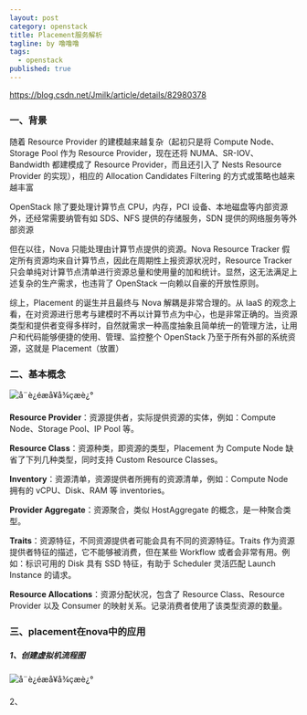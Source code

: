 ```yaml
---
layout: post
category: openstack
title: Placement服务解析
tagline: by 噜噜噜
tags: 
  - openstack
published: true
---
```




<!--more-->

https://blog.csdn.net/Jmilk/article/details/82980378

### 一、背景

随着 Resource Provider 的建模越来越复杂（起初只是将 Compute Node、Storage Pool 作为 Resource Provider，现在还将 NUMA、SR-IOV、Bandwidth 都建模成了 Resource Provider，而且还引入了 Nests Resource Provider 的实现），相应的 Allocation Candidates Filtering 的方式或策略也越来越丰富

OpenStack 除了要处理计算节点 CPU，内存，PCI 设备、本地磁盘等内部资源外，还经常需要纳管有如 SDS、NFS 提供的存储服务，SDN 提供的网络服务等外部资源

但在以往，Nova 只能处理由计算节点提供的资源。Nova Resource Tracker 假定所有资源均来自计算节点，因此在周期性上报资源状况时，Resource Tracker 只会单纯对计算节点清单进行资源总量和使用量的加和统计。显然，这无法满足上述复杂的生产需求，也违背了 OpenStack 一向赖以自豪的开放性原则。

综上，Placement 的诞生并且最终与 Nova 解耦是非常合理的。从 IaaS 的观念上看，在对资源进行思考与建模时不再以计算节点为中心，也是非常正确的。当资源类型和提供者变得多样时，自然就需求一种高度抽象且简单统一的管理方法，让用户和代码能够便捷的使用、管理、监控整个 OpenStack 乃至于所有外部的系统资源，这就是 Placement（放置）

### 二、基本概念

![å¨è¿éæå¥å¾çæè¿°](https://img-blog.csdnimg.cn/2019101015485771.png?x-oss-process=image/watermark,type_ZmFuZ3poZW5naGVpdGk,shadow_10,text_aHR0cHM6Ly9pcy1jbG91ZC5ibG9nLmNzZG4ubmV0,size_16,color_FFFFFF,t_70)

**Resource Provider**：资源提供者，实际提供资源的实体，例如：Compute Node、Storage Pool、IP Pool 等。

**Resource Class**：资源种类，即资源的类型，Placement 为 Compute Node 缺省了下列几种类型，同时支持 Custom Resource Classes。

**Inventory**：资源清单，资源提供者所拥有的资源清单，例如：Compute Node 拥有的 vCPU、Disk、RAM 等 inventories。

**Provider Aggregate**：资源聚合，类似 HostAggregate 的概念，是一种聚合类型。

**Traits**：资源特征，不同资源提供者可能会具有不同的资源特征。Traits 作为资源提供者特征的描述，它不能够被消费，但在某些 Workflow 或者会非常有用。例如：标识可用的 Disk 具有 SSD 特征，有助于 Scheduler 灵活匹配 Launch Instance 的请求。

**Resource Allocations**：资源分配状况，包含了 Resource Class、Resource Provider 以及 Consumer 的映射关系。记录消费者使用了该类型资源的数量。

### 三、placement在nova中的应用

##### 1、创建虚拟机流程图

![å¨è¿éæå¥å¾çæè¿°](https://img-blog.csdnimg.cn/20190118184546242.jpg?x-oss-process=image/watermark,type_ZmFuZ3poZW5naGVpdGk,shadow_10,text_aHR0cHM6Ly9ibG9nLmNzZG4ubmV0L0ptaWxr,size_16,color_FFFFFF,t_70)



2、


